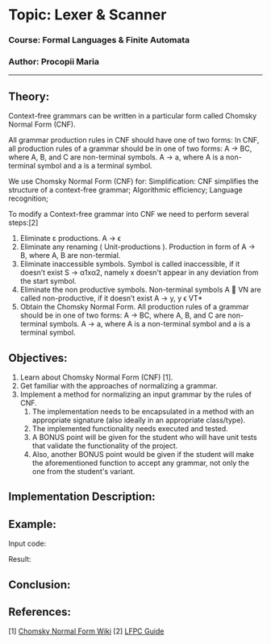 # Topic: Lexer & Scanner

### Course: Formal Languages & Finite Automata
### Author: Procopii Maria

----

## Theory:

Context-free grammars can be written in a particular form called Chomsky Normal Form (CNF).

All grammar production rules in CNF should have one of two forms:
In CNF, all production rules of a grammar should be in one of two forms:
A → BC, where A, B, and C are non-terminal symbols.
A → a, where A is a non-terminal symbol and a is a terminal symbol.

We use Chomsky Normal Form (CNF) for:
Simplification: CNF simplifies the structure of a context-free grammar;
Algorithmic efficiency;
Language recognition;

To modify a Context-free grammar into CNF we need to perform several steps:[2]
1. Eliminate ε productions. A -> ϵ
2. Eliminate any renaming ( Unit-productions ). Production in form of A -> B, where A, B are non-termial.
3. Eliminate inaccessible symbols. Symbol is called inaccessible, if it doesn’t exist S -> α1xα2, namely x doesn't appear in any deviation from the start symbol.
4. Eliminate the non productive symbols. Non-terminal symbols A  VN are called non-productive, if it doesn’t exist A -> y, y ϵ VT*
5. Obtain the Chomsky Normal Form. All production rules of a grammar should be in one of two forms:
A → BC, where A, B, and C are non-terminal symbols.
A → a, where A is a non-terminal symbol and a is a terminal symbol.

## Objectives:
1. Learn about Chomsky Normal Form (CNF) [1].
2. Get familiar with the approaches of normalizing a grammar.
3. Implement a method for normalizing an input grammar by the rules of CNF.
    1. The implementation needs to be encapsulated in a method with an appropriate signature (also ideally in an appropriate class/type).
    2. The implemented functionality needs executed and tested.
    3. A BONUS point will be given for the student who will have unit tests that validate the functionality of the project.
    4. Also, another BONUS point would be given if the student will make the aforementioned function to accept any grammar, not only the one from the student's variant.

## Implementation Description:


## Example:

Input code:

Result:

## Conclusion:

## References:

[1] [Chomsky Normal Form Wiki](https://en.wikipedia.org/wiki/Chomsky_normal_form)
[2] [LFPC Guide](https://else.fcim.utm.md/pluginfile.php/110458/mod_resource/content/0/LFPC_Guide.pdf)
 
